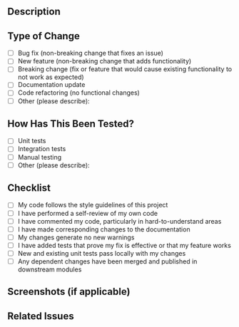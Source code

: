 ## Description
<!-- Provide a brief description of the changes in this PR -->

## Type of Change
<!-- Mark the appropriate option with an "x" -->
- [ ] Bug fix (non-breaking change that fixes an issue)
- [ ] New feature (non-breaking change that adds functionality)
- [ ] Breaking change (fix or feature that would cause existing functionality to not work as expected)
- [ ] Documentation update
- [ ] Code refactoring (no functional changes)
- [ ] Other (please describe):

## How Has This Been Tested?
<!-- Describe the tests you ran to verify your changes -->
- [ ] Unit tests
- [ ] Integration tests
- [ ] Manual testing
- [ ] Other (please describe):

## Checklist
<!-- Mark the appropriate options with an "x" -->
- [ ] My code follows the style guidelines of this project
- [ ] I have performed a self-review of my own code
- [ ] I have commented my code, particularly in hard-to-understand areas
- [ ] I have made corresponding changes to the documentation
- [ ] My changes generate no new warnings
- [ ] I have added tests that prove my fix is effective or that my feature works
- [ ] New and existing unit tests pass locally with my changes
- [ ] Any dependent changes have been merged and published in downstream modules

## Screenshots (if applicable)
<!-- Add screenshots to help explain your changes -->

## Related Issues
<!-- Link to any related issues here using the # syntax (e.g., "Closes #123") -->